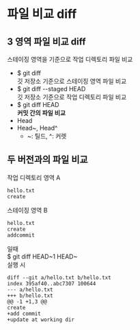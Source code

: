 # 파일 비교 diff
## 3 영역 파일 비교 diff
스테이징 영역을 기준으로 작업 디렉토리 파일 비교
- $ git diff<br>
깃 저장소 기준으로 스테이징 영역 파일 비교
- $ git diff --staged HEAD<br>
깃 저장소 기준으로 작업 디렉토리 파일 비교
- $ git diff HEAD<br>
**커밋 간의 파일 비교**
- Head
- Head~, Head^
  - ~: 틸드, ^: 커렛
## 두 버전과의 파일 비교
작업 디렉토리 영역 A
```
hello.txt
create
```
스테이징 영역 B
```
hello.txt
create
addcommit
```
일때<br>
$ git diff HEAD~1 HEAD~<br>
실행 시
```
diff --git a/hello.txt b/hello.txt
index 395af40..abc7307 100644
--- a/hello.txt
+++ b/hello.txt
@@ -1 +1,3 @@
create
+add commit
+update at working dir
```
